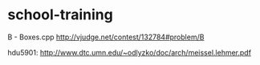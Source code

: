 # school-training

B - Boxes.cpp http://vjudge.net/contest/132784#problem/B


hdu5901: http://www.dtc.umn.edu/~odlyzko/doc/arch/meissel.lehmer.pdf




